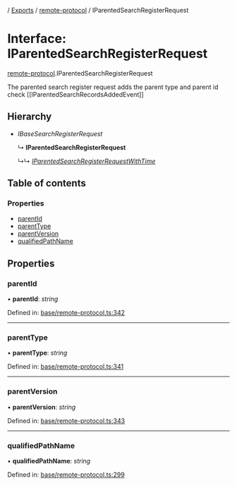[](../README.md) / [Exports](../modules.md) / [remote-protocol](../modules/remote_protocol.md) / IParentedSearchRegisterRequest

# Interface: IParentedSearchRegisterRequest

[remote-protocol](../modules/remote_protocol.md).IParentedSearchRegisterRequest

The parented search register request adds the parent type and parent id
check [[IParentedSearchRecordsAddedEvent]]

## Hierarchy

* *IBaseSearchRegisterRequest*

  ↳ **IParentedSearchRegisterRequest**

  ↳↳ [*IParentedSearchRegisterRequestWithTime*](client_internal_testing.iparentedsearchregisterrequestwithtime.md)

## Table of contents

### Properties

- [parentId](remote_protocol.iparentedsearchregisterrequest.md#parentid)
- [parentType](remote_protocol.iparentedsearchregisterrequest.md#parenttype)
- [parentVersion](remote_protocol.iparentedsearchregisterrequest.md#parentversion)
- [qualifiedPathName](remote_protocol.iparentedsearchregisterrequest.md#qualifiedpathname)

## Properties

### parentId

• **parentId**: *string*

Defined in: [base/remote-protocol.ts:342](https://github.com/onzag/itemize/blob/0569bdf2/base/remote-protocol.ts#L342)

___

### parentType

• **parentType**: *string*

Defined in: [base/remote-protocol.ts:341](https://github.com/onzag/itemize/blob/0569bdf2/base/remote-protocol.ts#L341)

___

### parentVersion

• **parentVersion**: *string*

Defined in: [base/remote-protocol.ts:343](https://github.com/onzag/itemize/blob/0569bdf2/base/remote-protocol.ts#L343)

___

### qualifiedPathName

• **qualifiedPathName**: *string*

Defined in: [base/remote-protocol.ts:299](https://github.com/onzag/itemize/blob/0569bdf2/base/remote-protocol.ts#L299)
